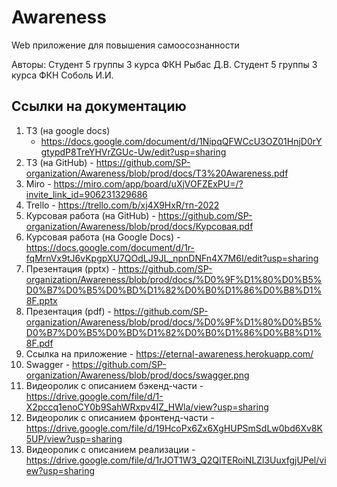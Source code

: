 # Awareness

Web приложение для повышения самоосознанности

Авторы: 
Студент 5 группы 3 курса ФКН Рыбас Д.В.
Студент 5 группы 3 курса ФКН Соболь И.И.

## Ссылки на документацию

1. ТЗ (на google docs)
   - https://docs.google.com/document/d/1NipqQFWCcU3OZ01HnjD0rYgtypdP8TreYHVrZGUc-Uw/edit?usp=sharing
2. ТЗ (на GitHub) - https://github.com/SP-organization/Awareness/blob/prod/docs/ТЗ%20Awareness.pdf
3. Miro - https://miro.com/app/board/uXjVOFZExPU=/?invite_link_id=906231329686
4. Trello - https://trello.com/b/xj4X9HxR/тп-2022
5. Курсовая работа (на GitHub) - https://github.com/SP-organization/Awareness/blob/prod/docs/Курсовая.pdf
6. Курсовая работа (на Google Docs) - https://docs.google.com/document/d/1r-fqMrnVx9tJ6vKpgpXU7QOdLJ9JL_npnDNFn4X7M6I/edit?usp=sharing
7. Презентация (pptx) - https://github.com/SP-organization/Awareness/blob/prod/docs/%D0%9F%D1%80%D0%B5%D0%B7%D0%B5%D0%BD%D1%82%D0%B0%D1%86%D0%B8%D1%8F.pptx
8. Презентация (pdf) - https://github.com/SP-organization/Awareness/blob/prod/docs/%D0%9F%D1%80%D0%B5%D0%B7%D0%B5%D0%BD%D1%82%D0%B0%D1%86%D0%B8%D1%8F.pdf
9. Ссылка на приложение - https://eternal-awareness.herokuapp.com/
10. Swagger - https://github.com/SP-organization/Awareness/blob/prod/docs/swagger.png
11. Видеоролик с описанием бэкенд-части - https://drive.google.com/file/d/1-X2pccq1enoCY0b9SahWRxpv4IZ_HWla/view?usp=sharing
12. Видеоролик с описанием фронтенд-части - https://drive.google.com/file/d/19HcoPx6Zx6XgHUPSmSdLw0bd6Xv8K5UP/view?usp=sharing
13. Видеоролик с описанием реализации - https://drive.google.com/file/d/1rJOT1W3_Q2QITERoiNLZl3UuxfgjUPel/view?usp=sharing
